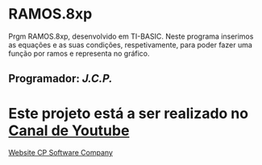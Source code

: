 # RAMOS.8xp
Prgm RAMOS.8xp, desenvolvido em TI-BASIC. Neste programa inserimos as equações e as suas condições, respetivamente, para poder fazer uma função por ramos e representa no gráfico.
<h2>Programador: <strong><em>J.C.P.</strong></em></h2>

<h1>Este projeto está a ser realizado no <a href="https://www.youtube.com/channel/UCEnS6bC9465grgPC7--19Mw">Canal de Youtube</a></h1>

<p><a href="http://cpsoftwarecompany.epizy.com" title="Ir para Website da CP Software Company" target="_blank">Website CP Software Company</a></p>
